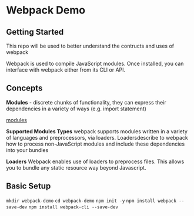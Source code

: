 Webpack Demo
=======

## Getting Started

This repo will be used to better understand the contructs and uses of webpack 

Webpack is used to compile JavaScript modules. Once installed, you can interface with webpack either from its CLI or API.

## Concepts

**Modules** - discrete chunks of functionality, they can express their dependencies in a variety of ways (e.g. import statement)

 [modules](https://webpack.js.org/concepts/modules/)

**Supported Modules Types**
webpack supports modules written in a variety of languages and preprocessors, via loaders. Loadersdescribe to webpack how to process non-JavaScript modules and include these dependencies into your bundles

**Loaders**
Webpack enables use of loaders to preprocess files. This allows you to bundle any static resource way beyond Javascript.

## Basic Setup

`mkdir webpack-demo`
`cd webpack-demo`
`npm init -y`
`npm install webpack --save-dev`
`npm install webpack-cli --save-dev`

